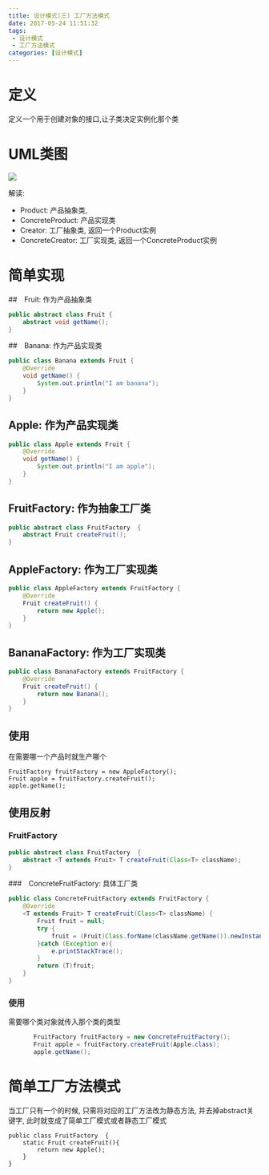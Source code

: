 ```yaml
---
title: 设计模式(三) 工厂方法模式
date: 2017-05-24 11:51:32
tags:
 - 设计模式
 - 工厂方法模式
categories: [设计模式]
---
```


# 定义
定义一个用于创建对象的接口,让子类决定实例化那个类

# UML类图
![](https://timgsa.baidu.com/timg?image&quality=80&size=b10000_10000&sec=1495597696&di=b6e459e489113ecdbc79ac8f57f17f19&src=http://pic002.cnblogs.com/images/2012/448009/2012102412230955.jpg)

解读: 

 - Product: 产品抽象类, 
 - ConcreteProduct: 产品实现类
 - Creator: 工厂抽象类, 返回一个Product实例
 - ConcreteCreator: 工厂实现类, 返回一个ConcreteProduct实例
 
# 简单实现
##　Fruit: 作为产品抽象类
```java
public abstract class Fruit {
    abstract void getName();
}
```

##　Banana: 作为产品实现类
```java
public class Banana extends Fruit {
    @Override
    void getName() {
        System.out.println("I am banana");
    }
}
```

## Apple: 作为产品实现类
```java
public class Apple extends Fruit {
    @Override
    void getName() {
        System.out.println("I am apple");
    }
}
```

## FruitFactory: 作为抽象工厂类
```java
public abstract class FruitFactory  {
    abstract Fruit createFruit();
}
```

## AppleFactory: 作为工厂实现类
```java
public class AppleFactory extends FruitFactory {
    @Override
    Fruit createFruit() {
        return new Apple();
    }
}
```

## BananaFactory: 作为工厂实现类
```java
public class BananaFactory extends FruitFactory {
    @Override
    Fruit createFruit() {
        return new Banana();
    }
}
```

## 使用
在需要哪一个产品时就生产哪个
```
FruitFactory fruitFactory = new AppleFactory();
Fruit apple = fruitFactory.createFruit();
apple.getName();
```

## 使用反射
### FruitFactory
```java
public abstract class FruitFactory  {
    abstract <T extends Fruit> T createFruit(Class<T> className);
}
```

###　ConcreteFruitFactory: 具体工厂类
```java
public class ConcreteFruitFactory extends FruitFactory {
    @Override
    <T extends Fruit> T createFruit(Class<T> className) {
        Fruit fruit = null;
        try {
            fruit = (Fruit)Class.forName(className.getName()).newInstance();
        }catch (Exception e){
            e.printStackTrace();
        }
        return (T)fruit;
    }
}
```

### 使用
需要哪个类对象就传入那个类的类型
```java
       FruitFactory fruitFactory = new ConcreteFruitFactory();
       Fruit apple = fruitFactory.createFruit(Apple.class);
       apple.getName();
```

# 简单工厂方法模式
当工厂只有一个的时候, 只需将对应的工厂方法改为静态方法, 并去掉abstract关键字, 此时就变成了简单工厂模式或者静态工厂模式
```
public class FruitFactory  {
    static Fruit createFruit(){
        return new Apple();
    }
}
```
